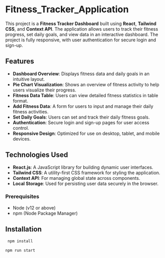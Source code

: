 # Fitness_Tracker_Application

This project is a **Fitness Tracker Dashboard** built using **React**, **Tailwind CSS**, and **Context API**. The application allows users to track their fitness progress, set daily goals, and view data in an interactive dashboard. The project is fully responsive, with user authentication for secure login and sign-up.

## Features

- **Dashboard Overview**: Displays fitness data and daily goals in an intuitive layout.
- **Pie Chart Visualization**: Shows an overview of fitness activity to help users visualize their progress.
- **Fitness Data Table**: Users can view detailed fitness statistics in table format.
- **Add Fitness Data**: A form for users to input and manage their daily fitness activities.
- **Set Daily Goals**: Users can set and track their daily fitness goals.
- **Authentication**: Secure login and sign-up pages for user access control.
- **Responsive Design**: Optimized for use on desktop, tablet, and mobile devices.

## Technologies Used

- **React.js**: A JavaScript library for building dynamic user interfaces.
- **Tailwind CSS**: A utility-first CSS framework for styling the application.
- **Context API**: For managing global state across components.
- **Local Storage**: Used for persisting user data securely in the browser.


### Prerequisites

- Node (v12 or above)
- npm (Node Package Manager)

## Installation

```bash
 npm install
```

```bash
npm run start
```